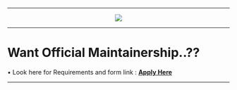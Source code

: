 -----------------------------------------------------------------------------

<p align="center">
 <img src="https://github.com/Rebellion-OS/Rebellion_Xtras../Maintainers/blob/ten/Rebellion.png" > 
</p>

-----------------------------------------------------------------------------

Want Official Maintainership..??
=================================

• Look here for Requirements and form link : [**Apply Here**](https://docs.google.com/forms/d/1u3sqtf-KkL8xs--IGTvr0YLY5TRjRSsKRL5p1FfmVZY)

----------------------------------------------------------------------------
